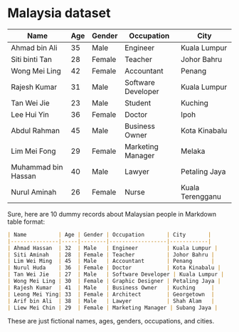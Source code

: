 # Malaysia dataset

| Name           | Age | Gender | Occupation       | City       |
|----------------|-----|--------|------------------|------------|
| Ahmad bin Ali  | 35  | Male   | Engineer         | Kuala Lumpur |
| Siti binti Tan | 28  | Female | Teacher          | Johor Bahru |
| Wong Mei Ling  | 42  | Female | Accountant       | Penang     |
| Rajesh Kumar   | 31  | Male   | Software Developer | Kuala Lumpur |
| Tan Wei Jie    | 23  | Male   | Student          | Kuching    |
| Lee Hui Yin    | 36  | Female | Doctor           | Ipoh       |
| Abdul Rahman   | 45  | Male   | Business Owner   | Kota Kinabalu |
| Lim Mei Fong   | 29  | Female | Marketing Manager | Melaka    |
| Muhammad bin Hassan | 40 | Male | Lawyer         | Petaling Jaya |
| Nurul Aminah   | 26  | Female | Nurse            | Kuala Terengganu |

Sure, here are 10 dummy records about Malaysian people in Markdown table format:

```markdown
| Name          | Age | Gender | Occupation       | City       |
|---------------|-----|--------|------------------|------------|
| Ahmad Hassan  | 32  | Male   | Engineer         | Kuala Lumpur |
| Siti Aminah   | 28  | Female | Teacher          | Johor Bahru |
| Lim Wei Ming  | 45  | Male   | Accountant       | Penang      |
| Nurul Huda    | 36  | Female | Doctor           | Kota Kinabalu |
| Tan Wei Jie   | 27  | Male   | Software Developer | Kuala Lumpur |
| Wong Mei Ling | 30  | Female | Graphic Designer | Petaling Jaya |
| Rajesh Kumar  | 41  | Male   | Business Owner   | Kuching     |
| Leong Mei Ying| 33  | Female | Architect        | Georgetown  |
| Arif bin Ali  | 38  | Male   | Lawyer           | Shah Alam   |
| Liew Mei Chin | 29  | Female | Marketing Manager | Subang Jaya |
```

These are just fictional names, ages, genders, occupations, and cities.
